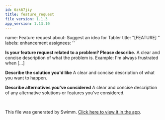 ```yaml
---
id: 6zk67jiy
title: feature_request
file_version: 1.1.3
app_version: 1.13.10
---
```


name: Feature request about: Suggest an idea for Tabler title: "\[FEATURE\] " labels: enhancement assignees: ''

**Is your feature request related to a problem? Please describe.** A clear and concise description of what the problem is. Example: I'm always frustrated when \[...\]

**Describe the solution you'd like** A clear and concise description of what you want to happen.

**Describe alternatives you've considered** A clear and concise description of any alternative solutions or features you've considered.

<br/>

This file was generated by Swimm. [Click here to view it in the app](https://swimm-web-app.web.app/repos/Z2l0aHViJTNBJTNBdGFibGVyJTNBJTNBc2h1anV1dQ==/docs/6zk67jiy).
